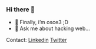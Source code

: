 ### Hi there 👋


- 🔭 Finally, i’m osce3 ;D
- 💬 Ask me about hacking web...

Contact: [Linkedin](https://www.linkedin.com/in/jairr/) [Twitter](https://twitter.com/_niggurath_)
